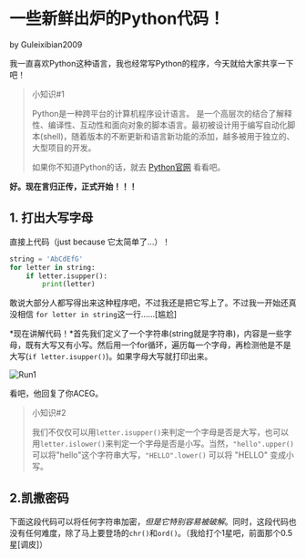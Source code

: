 # 一些新鲜出炉的Python代码！

by Guleixibian2009  

我一直喜欢Python这种语言，我也经常写Python的程序，今天就给大家共享一下吧！  

> 小知识#1  
>
> Python是一种跨平台的计算机程序设计语言。 是一个高层次的结合了解释性、编译性、互动性和面向对象的脚本语言。最初被设计用于编写自动化脚本(shell)，随着版本的不断更新和语言新功能的添加，越多被用于独立的、大型项目的开发。  
>
> 如果你不知道Python的话，就去 [Python官网](https://www.python.org/about/gettingstarted/) 看看吧。

**好。现在言归正传，正式开始！！！**

## 1. 打出大写字母

直接上代码（just because 它太简单了...）！  

```python
string = 'AbCdEfG'
for letter in string:
	if letter.isupper():
		print(letter)
```

敢说大部分人都写得出来这种程序吧，不过我还是把它写上了。不过我一开始还真没相信 `for letter in string`这一行......[尴尬]  

*现在讲解代码！*首先我们定义了一个字符串(string就是字符串)，内容是一些字母，既有大写又有小写。然后用一个for循环，遍历每一个字母，再检测他是不是大写(`if letter.isupper()`)。如果字母大写就打印出来。  

![Run1](https://guleixibian2009.github.io/Source/Pics/Code/Python/01/run1.png)  

看吧，他回复了你ACEG。  

> 小知识#2  
>
> 我们不仅仅可以用`letter.isupper()`来判定一个字母是否是大写，也可以用`letter.islower()`来判定一个字母是否是小写。当然，`"hello".upper()`可以将"hello"这个字符串大写，`"HELLO".lower()` 可以将 "HELLO" 变成小写。

## 2.凯撒密码

下面这段代码可以将任何字符串加密，*但是它特别容易被破解*。同时，这段代码也没有任何难度，除了马上要登场的`chr()`和`ord()`。（我给打个1星吧，前面那个0.5星[调皮]）
